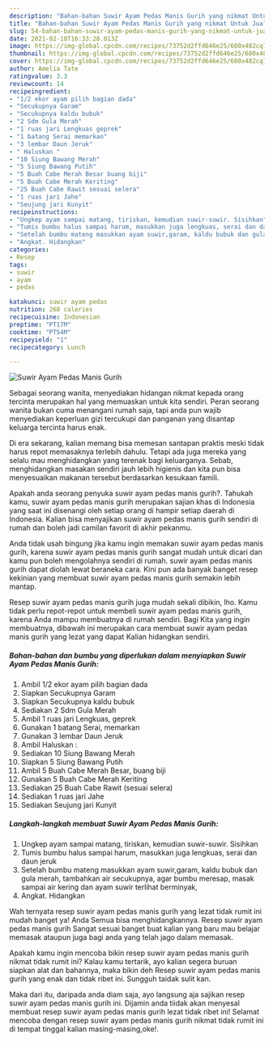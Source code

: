```yaml
---
description: "Bahan-bahan Suwir Ayam Pedas Manis Gurih yang nikmat Untuk Jualan"
title: "Bahan-bahan Suwir Ayam Pedas Manis Gurih yang nikmat Untuk Jualan"
slug: 54-bahan-bahan-suwir-ayam-pedas-manis-gurih-yang-nikmat-untuk-jualan
date: 2021-02-18T16:33:28.013Z
image: https://img-global.cpcdn.com/recipes/73752d2ffd646e25/680x482cq70/suwir-ayam-pedas-manis-gurih-foto-resep-utama.jpg
thumbnail: https://img-global.cpcdn.com/recipes/73752d2ffd646e25/680x482cq70/suwir-ayam-pedas-manis-gurih-foto-resep-utama.jpg
cover: https://img-global.cpcdn.com/recipes/73752d2ffd646e25/680x482cq70/suwir-ayam-pedas-manis-gurih-foto-resep-utama.jpg
author: Amelia Tate
ratingvalue: 3.3
reviewcount: 14
recipeingredient:
- "1/2 ekor ayam pilih bagian dada"
- "Secukupnya Garam"
- "Secukupnya kaldu bubuk"
- "2 Sdm Gula Merah"
- "1 ruas jari Lengkuas geprek"
- "1 batang Serai memarkan"
- "3 lembar Daun Jeruk"
- " Haluskan "
- "10 Siung Bawang Merah"
- "5 Siung Bawang Putih"
- "5 Buah Cabe Merah Besar buang biji"
- "5 Buah Cabe Merah Keriting"
- "25 Buah Cabe Rawit sesuai selera"
- "1 ruas jari Jahe"
- "Seujung jari Kunyit"
recipeinstructions:
- "Ungkep ayam sampai matang, tiriskan, kemudian suwir-suwir. Sisihkan"
- "Tumis bumbu halus sampai harum, masukkan juga lengkuas, serai dan daun jeruk"
- "Setelah bumbu mateng masukkan ayam suwir,garam, kaldu bubuk dan gula merah, tambahkan air secukupnya, agar bumbu meresap, masak sampai air kering dan ayam suwir terlihat berminyak,"
- "Angkat. Hidangkan"
categories:
- Resep
tags:
- suwir
- ayam
- pedas

katakunci: suwir ayam pedas 
nutrition: 268 calories
recipecuisine: Indonesian
preptime: "PT17M"
cooktime: "PT54M"
recipeyield: "1"
recipecategory: Lunch

---
```



![Suwir Ayam Pedas Manis Gurih](https://img-global.cpcdn.com/recipes/73752d2ffd646e25/680x482cq70/suwir-ayam-pedas-manis-gurih-foto-resep-utama.jpg)

Sebagai seorang wanita, menyediakan hidangan nikmat kepada orang tercinta merupakan hal yang memuaskan untuk kita sendiri. Peran seorang  wanita bukan cuma menangani rumah saja, tapi anda pun wajib menyediakan keperluan gizi tercukupi dan panganan yang disantap keluarga tercinta harus enak.

Di era  sekarang, kalian memang bisa memesan santapan praktis meski tidak harus repot memasaknya terlebih dahulu. Tetapi ada juga mereka yang selalu mau menghidangkan yang terenak bagi keluarganya. Sebab, menghidangkan masakan sendiri jauh lebih higienis dan kita pun bisa menyesuaikan makanan tersebut berdasarkan kesukaan famili. 



Apakah anda seorang penyuka suwir ayam pedas manis gurih?. Tahukah kamu, suwir ayam pedas manis gurih merupakan sajian khas di Indonesia yang saat ini disenangi oleh setiap orang di hampir setiap daerah di Indonesia. Kalian bisa menyajikan suwir ayam pedas manis gurih sendiri di rumah dan boleh jadi camilan favorit di akhir pekanmu.

Anda tidak usah bingung jika kamu ingin memakan suwir ayam pedas manis gurih, karena suwir ayam pedas manis gurih sangat mudah untuk dicari dan kamu pun boleh mengolahnya sendiri di rumah. suwir ayam pedas manis gurih dapat diolah lewat beraneka cara. Kini pun ada banyak banget resep kekinian yang membuat suwir ayam pedas manis gurih semakin lebih mantap.

Resep suwir ayam pedas manis gurih juga mudah sekali dibikin, lho. Kamu tidak perlu repot-repot untuk membeli suwir ayam pedas manis gurih, karena Anda mampu membuatnya di rumah sendiri. Bagi Kita yang ingin membuatnya, dibawah ini merupakan cara membuat suwir ayam pedas manis gurih yang lezat yang dapat Kalian hidangkan sendiri.

<!--inarticleads1-->

##### Bahan-bahan dan bumbu yang diperlukan dalam menyiapkan Suwir Ayam Pedas Manis Gurih:

1. Ambil 1/2 ekor ayam pilih bagian dada
1. Siapkan Secukupnya Garam
1. Siapkan Secukupnya kaldu bubuk
1. Sediakan 2 Sdm Gula Merah
1. Ambil 1 ruas jari Lengkuas, geprek
1. Gunakan 1 batang Serai, memarkan
1. Gunakan 3 lembar Daun Jeruk
1. Ambil  Haluskan :
1. Sediakan 10 Siung Bawang Merah
1. Siapkan 5 Siung Bawang Putih
1. Ambil 5 Buah Cabe Merah Besar, buang biji
1. Gunakan 5 Buah Cabe Merah Keriting
1. Sediakan 25 Buah Cabe Rawit (sesuai selera)
1. Sediakan 1 ruas jari Jahe
1. Sediakan Seujung jari Kunyit




<!--inarticleads2-->

##### Langkah-langkah membuat Suwir Ayam Pedas Manis Gurih:

1. Ungkep ayam sampai matang, tiriskan, kemudian suwir-suwir. Sisihkan
1. Tumis bumbu halus sampai harum, masukkan juga lengkuas, serai dan daun jeruk
1. Setelah bumbu mateng masukkan ayam suwir,garam, kaldu bubuk dan gula merah, tambahkan air secukupnya, agar bumbu meresap, masak sampai air kering dan ayam suwir terlihat berminyak,
1. Angkat. Hidangkan




Wah ternyata resep suwir ayam pedas manis gurih yang lezat tidak rumit ini mudah banget ya! Anda Semua bisa menghidangkannya. Resep suwir ayam pedas manis gurih Sangat sesuai banget buat kalian yang baru mau belajar memasak ataupun juga bagi anda yang telah jago dalam memasak.

Apakah kamu ingin mencoba bikin resep suwir ayam pedas manis gurih nikmat tidak rumit ini? Kalau kamu tertarik, ayo kalian segera buruan siapkan alat dan bahannya, maka bikin deh Resep suwir ayam pedas manis gurih yang enak dan tidak ribet ini. Sungguh taidak sulit kan. 

Maka dari itu, daripada anda diam saja, ayo langsung aja sajikan resep suwir ayam pedas manis gurih ini. Dijamin anda tiidak akan menyesal membuat resep suwir ayam pedas manis gurih lezat tidak ribet ini! Selamat mencoba dengan resep suwir ayam pedas manis gurih nikmat tidak rumit ini di tempat tinggal kalian masing-masing,oke!.

